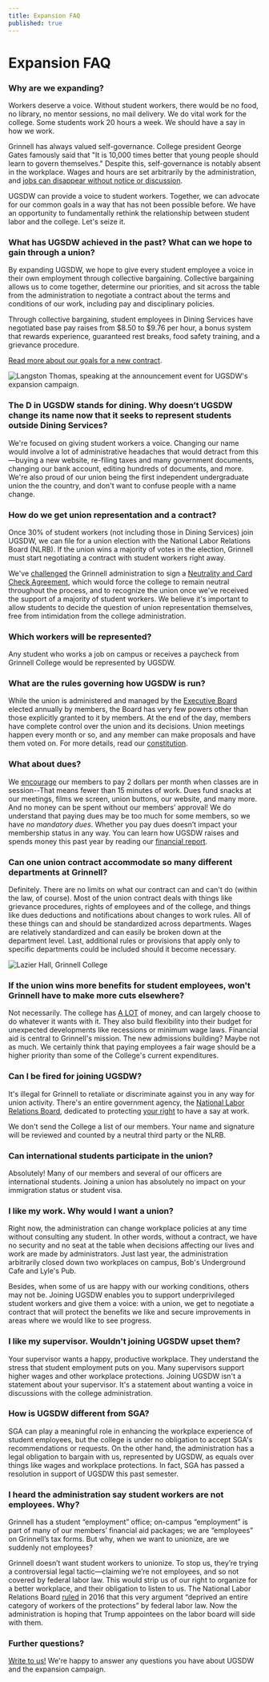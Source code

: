 ```yaml
---
title: Expansion FAQ
published: true
---
```


# Expansion FAQ

### Why are we expanding?

Workers deserve a voice. Without student workers, there would be no food, no
library, no mentor sessions, no mail delivery. We do vital work for the
college. Some students work 20 hours a week. We should have a say in how we
work.

Grinnell has always valued self-governance. College president George Gates 
famously said that "It is 10,000 times better that young people should learn to 
govern themselves." Despite this, self-governance is notably absent in 
the workplace. Wages and hours are set arbitrarily by the administration, and
[jobs can disappear without notice or discussion](/2017/08/26/statement-on-the-closing-of-bob-s-underground-cafe-and-lyle-s-pub/).

UGSDW can provide a voice to student workers. Together, we can advocate for our
common goals in a way that has not been possible before. We have an opportunity
to fundamentally rethink the relationship between student labor and the college.
Let's seize it.


### What has UGSDW achieved in the past?  What can we hope to gain through a union?

By expanding UGSDW, we hope to give every student employee a voice in their own
employment through collective bargaining. Collective bargaining allows us to
come together, determine our priorities, and sit across the table from the
administration to negotiate a contract about the terms and conditions of our
work, including pay and disciplinary policies. 

Through collective bargaining, student employees in Dining Services have
negotiated base pay raises from $8.50 to $9.76 per hour, a bonus system that 
rewards experience, guaranteed rest breaks, food safety training, and a 
grievance procedure.

[Read more about our goals for a new contract](/together/#our-platform).

![Langston Thomas, speaking at the announcement event for UGSDW's expansion campaign.](/assets/news/langston_speaking.jpg)


### The D in UGSDW stands for dining. Why doesn’t UGSDW change its name now that it seeks to represent students outside Dining Services?

We're focused on giving student workers a voice.  Changing our name would
involve a lot of administrative headaches that would detract from this—buying a
new website, re-filing taxes and many government documents, changing our bank
account, editing hundreds of documents, and more.  We're also proud of our
union being the first independent undergraduate union the the country, and
don't want to confuse people with a name change.


### How do we get union representation and a contract?

Once 30% of student workers (not including those in Dining Services) join UGSDW,
we can file for a union election with the National Labor Relations Board (NLRB).
If the union wins a majority of votes in the election, Grinnell must start
negotiating a contract with student workers right away.

We've [challenged](/assets/news/open_letter.pdf) the Grinnell administration to 
sign a [Neutrality and Card Check Agreement](/assets/news/neutrality.pdf),
which would force the college to remain neutral throughout the process, and to
recognize the union once we've received the support of a majority of student
workers. We believe it's important to allow students to decide the question
of union representation themselves, free from intimidation from the college
administration.


### Which workers will be represented?

Any student who works a job on campus or receives a paycheck from Grinnell
College would be represented by UGSDW.


### What are the rules governing how UGSDW is run?
While the union is administered and managed by the [Executive Board](https://www.ugsdw.org/about/) elected annually by members, the Board has very few powers other than those explicitly granted to it by members. At the end of the day, members have complete control over the union and its decisions. Union meetings happen every month or so, and any member can make proposals and have them voted on. For more details, read our [constitution](https://www.ugsdw.org/about/constitution/).


### What about dues?

We [encourage](https://www.ugsdw.org/members/dues/) our members to pay 2 dollars per month when classes are in session--That means fewer than 15 minutes of work. Dues fund snacks at our meetings, films we screen, union buttons, our website, and many more. And no money can be spent without our members’ approval! We do understand that paying dues may be too much for some members, so we have _no mandatory dues_. Whether you pay dues doesn’t impact your membership status in any way. You can learn how UGSDW raises and spends money this past year by reading our [financial report](https://www.ugsdw.org/assets/reports/fy2018.pdf).


### Can one union contract accommodate so many different departments at Grinnell? 

Definitely.  There are no limits on what our contract can and can't do (within
the law, of course).  Most of the union contract deals with things like
grievance procedures, rights of employees and of the college, and things like
dues deductions and notifications about changes to work rules.  All of these
things can and should be standardized across departments.  Wages are relatively
standardized and can easily be broken down at the department level.  Last,
additional rules or provisions that apply only to specific departments could be
included should it become necessary.

![Lazier Hall, Grinnell College](/assets/news/1_30.jpg)


### If the union wins more benefits for student employees, won't Grinnell have to make more cuts elsewhere? 

Not necessarily.  The college has 
[A LOT](https://www.grinnell.edu/sites/default/files/documents/Grinnell%20College%20-%20Final%20Financial%20Statements%20-%20Short.pdf) 
of money, and can largely choose to do
whatever it wants with it.  They also build flexibility into their budget for
unexpected developments like recessions or minimum wage laws.  Financial aid is
central to Grinnell's mission.  The new admissions building? Maybe not as much.
We certainly think that paying employees a fair wage should be a higher
priority than some of the College's current expenditures.


### Can I be fired for joining UGSDW?

It's illegal for Grinnell to retaliate or discriminate against you in any way
for union activity.  There's an entire government agency, the [National Labor
Relations Board](http://www.nlrb.gov), dedicated to protecting 
[your right](/members/rights) to have a say at work.

We don't send the College a list of our members.  Your name and signature will
be reviewed and counted by a neutral third party or the NLRB.


### Can international students participate in the union? 

Absolutely! Many of our members and several of our officers are international
students. Joining a union has absolutely no impact on your immigration status
or student visa.


### I like my work. Why would I want a union? 

Right now, the administration can change
workplace policies at any time without consulting any student. In other words,
without a contract, we have no security and no seat at the table when decisions
affecting our lives and work are made by administrators. Just last year, the
administration arbitrarily closed down two workplaces on campus, Bob's
Underground Cafe and Lyle's Pub. 

Besides, when some of us are happy with our working conditions, others may not
be. Joining UGSDW enables you to support underprivileged student workers and
give them a voice: with a union, we get to negotiate a contract that will
protect the benefits we like and secure improvements in areas where we would
like to see progress. 


### I like my supervisor. Wouldn't joining UGSDW upset them?

Your supervisor wants a happy, productive workplace.  They understand the
stress that student employment puts on you.  Many supervisors support higher
wages and other workplace protections. Joining UGSDW isn't a statement about your supervisor.  It's a statement about wanting a voice in discussions with the college administration.


### How is UGSDW different from SGA?

SGA can play a meaningful role in enhancing the workplace experience of student
employees, but the college is under no obligation to accept SGA's
recommendations or requests. On the other hand, the administration has a legal
obligation to bargain with us, represented by UGSDW, as equals over things like
wages and workplace protections. In fact, SGA has passed a resolution in
support of UGSDW this past semester.


### I heard the administration say student workers are not employees. Why? 

Grinnell has a student “employment” office; on-campus “employment” is part of many of our members’ financial aid packages; we are “employees” on Grinnell’s tax forms. But why, when we want to unionize, are we suddenly not employees?  

Grinnell doesn’t want student workers to unionize. To stop us, they’re trying a controversial legal tactic—claiming we’re not employees, and so not covered by federal labor law. This would strip us of our right to organize for a better workplace, and their obligation to listen to us.  The National Labor Relations Board [ruled](https://www.nlrb.gov/news-outreach/news-story/board-student-assistants-covered-nlra-0) in 2016 that this very argument “deprived an entire category of workers of the protections” by federal labor law. Now the administration is hoping that Trump appointees on the labor board will side with them.


### Further questions?

[Write to us!](mailto:expansion@ugsdw.org) We're happy to answer any questions
you have about UGSDW and the expansion campaign.
